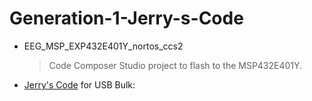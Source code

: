 # Generation-1-Jerry-s-Code

 - EEG_MSP_EXP432E401Y_nortos_ccs2 
   > Code Composer Studio  project to flash to the MSP432E401Y.
 - [Jerry's Code](https://drive.google.com/drive/folders/1rBKmfqHD21foSs4qyDbS_zMseiC0h5YI?usp=sharing) for USB Bulk: 
